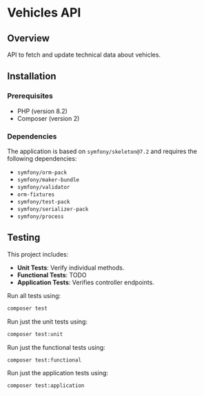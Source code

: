 # Vehicles API

## Overview
API to fetch and update technical data about vehicles.

## Installation
### Prerequisites
- PHP (version 8.2)
- Composer (version 2)

### Dependencies
The application is based on `symfony/skeleton@7.2` and requires the following dependencies:
- `symfony/orm-pack`
- `symfony/maker-bundle`
- `symfony/validator`
- `orm-fixtures`
- `symfony/test-pack`
- `symfony/serializer-pack`
- `symfony/process`

## Testing
This project includes:
- **Unit Tests**: Verify individual methods.
- **Functional Tests**: TODO
- **Application Tests**: Verifies controller endpoints.

Run all tests using:
```bash
composer test
```

Run just the unit tests using:
```bash
composer test:unit
```

Run just the functional tests using:
```bash
composer test:functional
```

Run just the application tests using:
```bash
composer test:application
```